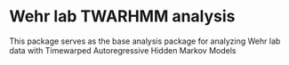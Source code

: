 # Wehr lab TWARHMM analysis
This package serves as the base analysis package for analyzing Wehr lab 
data with Timewarped Autoregressive Hidden Markov Models 